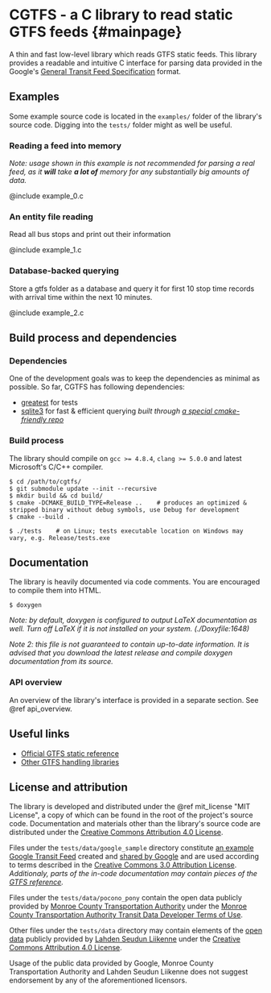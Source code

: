 # CGTFS - a C library to read static GTFS feeds {#mainpage}

A thin and fast low-level library which reads GTFS static feeds. This library provides a readable and intuitive C interface for parsing data provided in the Google's [General Transit Feed Specification](https://developers.google.com/transit/gtfs/) format.

## Examples

Some example source code is located in the `examples/` folder of the library's source code. Digging into the `tests/` folder might as well be useful.

### Reading a feed into memory

*Note: usage shown in this example is not recommended for parsing a real feed, as it __will__ take __a lot of__ memory for any substantially big amounts of data.*

@include example_0.c

### An entity file reading

Read all bus stops and print out their information

@include example_1.c

### Database-backed querying

Store a gtfs folder as a database and query it for first 10 stop time records with arrival time within the next 10 minutes.

@include example_2.c

## Build process and dependencies

### Dependencies

One of the development goals was to keep the dependencies as minimal as possible. So far, CGTFS has following dependencies:

  - [greatest](https://github.com/silentbicycle/greatest) for tests
  - [sqlite3](https://www.sqlite.org/index.html) for fast & efficient querying *built through [a special cmake-friendly repo](https://github.com/rakhack/sqlite3-cmake)*

### Build process

The library should compile on `gcc >= 4.8.4`, `clang >= 5.0.0` and latest Microsoft's C/C++ compiler.

```
$ cd /path/to/cgtfs/
$ git submodule update --init --recursive
$ mkdir build && cd build/
$ cmake -DCMAKE_BUILD_TYPE=Release ..    # produces an optimized & stripped binary without debug symbols, use Debug for development
$ cmake --build .

$ ./tests    # on Linux; tests executable location on Windows may vary, e.g. Release/tests.exe
```

## Documentation

The library is heavily documented via code comments. You are encouraged to compile them into HTML.

```
$ doxygen
```

*Note: by default, doxygen is configured to output LaTeX documentation as well. Turn off LaTeX if it is not installed on your system. (./Doxyfile:1648)*

*Note 2: this file is not guaranteed to contain up-to-date information. It is advised that you download the latest release and compile doxygen documentation from its source.*

### API overview

An overview of the library's interface is provided in a separate section. See @ref api_overview.


## Useful links

  - [Official GTFS static reference](https://developers.google.com/transit/gtfs/reference/)
  - [Other GTFS handling libraries](https://github.com/CUTR-at-USF/awesome-transit#gtfs-libraries)

## License and attribution

The library is developed and distributed under the @ref mit_license "MIT License", a copy of which can be found in the root of the project's source code. Documentation and materials other than the library's source code are distributed under the [Creative Commons Attribution 4.0 License](https://creativecommons.org/licenses/by/4.0/).

Files under the `tests/data/google_sample` directory constitute [an example Google Transit Feed](https://developers.google.com/transit/gtfs/examples/gtfs-feed) created and [shared by Google](https://developers.google.com/readme/policies/) and are used according to terms described in the [Creative Commons 3.0 Attribution License](https://creativecommons.org/licenses/by/3.0/). *Additionaly, parts of the in-code documentation may contain pieces of the [GTFS reference](https://developers.google.com/transit/gtfs/reference/).*

Files under the `tests/data/pocono_pony` contain the open data publicly provided by [Monroe County Transportation Authority](https://www.gomcta.com/index.php) under the [Monroe County Transportation Authority Transit Data Developer Terms of Use](https://www.gomcta.com/developerapi.php).

Other files under the `tests/data` directory may contain elements of the [open data](http://www.lsl.fi/lisatietoa/avoin-data/) publicly provided by [Lahden Seudun Liikenne](http://www.lsl.fi/) under the [Creative Commons Attribution 4.0 License](https://creativecommons.org/licenses/by/4.0/deed.fi).

Usage of the public data provided by Google, Monroe County Transportation Authority and Lahden Seudun Liikenne does not suggest endorsement by any of the aforementioned licensors.